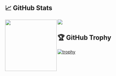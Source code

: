 ## 📈 GitHub Stats
<div>
  <img height="170" align="left" src="https://github-readme-stats.vercel.app/api?username=kamyu104&show_icons=true&line_height=20&show_icons=true&theme=vue" />
  <img src="https://github-readme-stats.vercel.app/api/top-langs/?username=kamyu104&show_icons=true&layout=compact&theme=vue" />
</div>

## 🏆 GitHub Trophy
[![trophy](https://github-profile-trophy.vercel.app/?username=kamyu104&column=8)](https://github-profile-trophy.vercel.app/?username=kamyu104&column=8)

